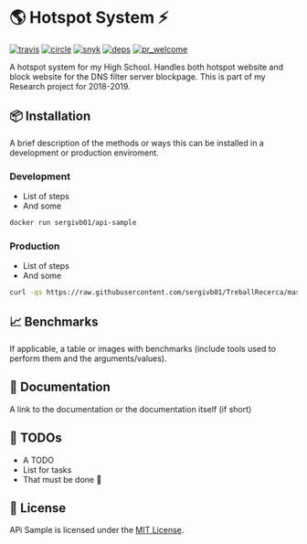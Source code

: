 # 🌎 Hotspot System ⚡
[![travis][travis]][travis-url] <!-- travis-ci.com -->
[![circle][circle]][circle-url] <!-- circleci.com -->
[![snyk][snyk]][snyk-url] <!-- snyk.io -->
[![deps][deps]][deps-url] <!-- https://david-dm.org -->
[![pr_welcome][pr_welcome]][pr_welcome-url] <!-- /pulls -->

A hotspot system for my High School. Handles both hotspot website and block website for the DNS filter server blockpage. This is part of my Research project for 2018-2019.

## 📦 Installation
A brief description of the methods or ways this can be installed in a development or production enviroment.

### Development
* List of steps
* And some

```bash
docker run sergivb01/api-sample
```

### Production
* List of steps
* And some

```bash
curl -qs https://raw.githubusercontent.com/sergivb01/TreballRecerca/master/scripts/install.sh | sh -
```

## 📈 Benchmarks
If applicable, a table or images with benchmarks (include tools used to perform them and the arguments/values).


## 📁 Documentation
A link to the documentation or the documentation itself (if short)

## 📃 TODOs
* A TODO
* List for tasks
* That must be done 🌮

## 📖 License
APi Sample is licensed under the [MIT License](LICENSE).

<!-- Travis-ci.com -->
[travis]: https://img.shields.io/travis/com/sergivb01/api-sample.svg
[travis-url]: https://travis-ci.com/sergivb01/api-sample

<!-- Circleci.com -->
[circle]: https://circleci.com/gh/sergivb01/api-sample.svg?style=svg
[circle-url]: https://circleci.com/gh/sergivb01/api-sample

<!-- Snyk -->
[snyk]: https://snyk.io/test/github/sergivb01/api-sample/badge.svg?targetFile=package.json
[snyk-url]: https://snyk.io/test/github/sergivb01/api-sample?targetFile=package.json

<!-- Dependencies -->
[deps]: https://david-dm.org/sergivb01/api-sample/dev-status.svg
[deps-url]: https://david-dm.org/sergivb01/api-sample

<!-- PR Welcome -->
[pr_welcome]: https://img.shields.io/badge/PRs-welcome-brightgreen.svg
[pr_welcome-url]: https://github.com/sergivb01/api-sample/pulls
